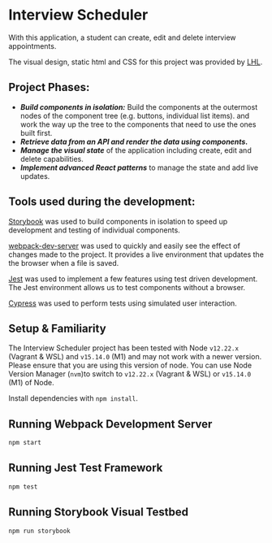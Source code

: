 # Interview Scheduler

With this application, a student can create, edit and delete interview appointments.

The visual design, static html and CSS for this project was provided by [LHL](https://www.lighthouselabs.ca/).

## Project Phases:

* ***Build components in isolation:*** Build the components at the outermost nodes of the component tree (e.g. buttons, individual list items). and work the way up the tree to the components that need to use the ones built first.
* ***Retrieve data from an API and render the data using components.***
* ***Manage the visual state*** of the application including create, edit and delete capabilities.
* ***Implement advanced React patterns*** to manage the state and add live updates.

## Tools used during the development:

[Storybook](https://storybook.js.org/docs/react/get-started/install) was used to build components in isolation to speed up development and testing of individual components.

[webpack-dev-server](https://www.npmjs.com/package/webpack-dev-server) was used to quickly and easily see the effect of changes made to the project. It provides a live environment that updates the the browser when a file is saved.

[Jest](https://jestjs.io/) was used to implement a few features using test driven development. The Jest environment allows us to test components without a browser. 

[Cypress](https://www.cypress.io/app/) was used to perform tests using simulated user interaction.


## Setup & Familiarity

The Interview Scheduler project has been tested with Node `v12.22.x` (Vagrant & WSL) and `v15.14.0` (M1) and may not work with a newer version. Please ensure that you are using this version of node. You can use Node Version Manager (`nvm`)to switch to `v12.22.x` (Vagrant & WSL) or `v15.14.0` (M1) of Node.

Install dependencies with `npm install`.

## Running Webpack Development Server

```sh
npm start
```

## Running Jest Test Framework

```sh
npm test
```

## Running Storybook Visual Testbed

```sh
npm run storybook
```

